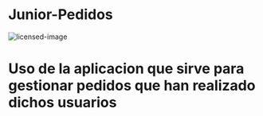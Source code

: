 # Junior-Pedidos
![licensed-image](https://github.com/JuniorFab/Junior-Pedidos/assets/171333755/9ac40cbc-9eaf-43d0-9a35-90054a5bdded)
# Uso de la aplicacion que sirve para gestionar pedidos que han realizado dichos usuarios

